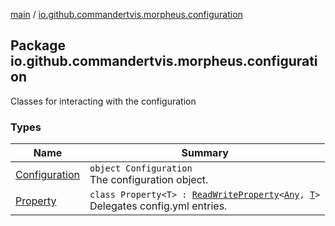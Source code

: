 [main](../index.md) / [io.github.commandertvis.morpheus.configuration](./index.md)

## Package io.github.commandertvis.morpheus.configuration


Classes for interacting with the configuration

### Types

| Name | Summary |
|---|---|
| [Configuration](-configuration/index.md) | `object Configuration`<br>The configuration object. |
| [Property](-property/index.md) | `class Property<T> : `[`ReadWriteProperty`](https://kotlinlang.org/api/latest/jvm/stdlib/kotlin.properties/-read-write-property/index.html)`<`[`Any`](https://kotlinlang.org/api/latest/jvm/stdlib/kotlin/-any/index.html)`, `[`T`](-property/index.md#T)`>`<br>Delegates config.yml entries. |
